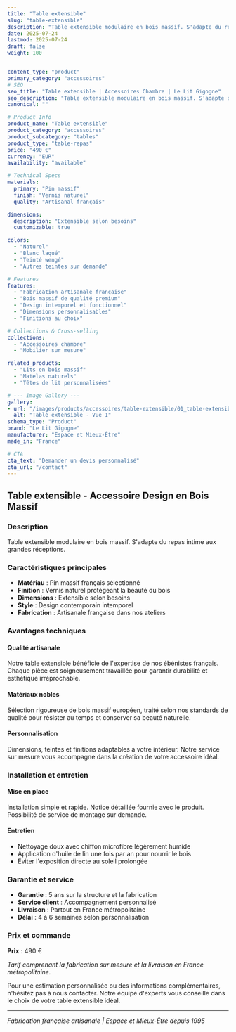 ```yaml
---
title: "Table extensible"
slug: "table-extensible"
description: "Table extensible modulaire en bois massif. S'adapte du repas intime aux grandes réceptions."
date: 2025-07-24
lastmod: 2025-07-24
draft: false
weight: 100


content_type: "product"
primary_category: "accessoires"
# SEO
seo_title: "Table extensible | Accessoires Chambre | Le Lit Gigogne"
seo_description: "Table extensible modulaire en bois massif. S'adapte du repas intime aux grandes réceptions."
canonical: ""

# Product Info
product_name: "Table extensible"
product_category: "accessoires"
product_subcategory: "tables"
product_type: "table-repas"
price: "490 €"
currency: "EUR"
availability: "available"

# Technical Specs
materials:
  primary: "Pin massif"
  finish: "Vernis naturel"
  quality: "Artisanal français"

dimensions:
  description: "Extensible selon besoins"
  customizable: true

colors:
  - "Naturel"
  - "Blanc laqué" 
  - "Teinté wengé"
  - "Autres teintes sur demande"

# Features
features:
  - "Fabrication artisanale française"
  - "Bois massif de qualité premium"  
  - "Design intemporel et fonctionnel"
  - "Dimensions personnalisables"
  - "Finitions au choix"

# Collections & Cross-selling
collections:
  - "Accessoires chambre"
  - "Mobilier sur mesure"

related_products:
  - "Lits en bois massif"
  - "Matelas naturels"
  - "Têtes de lit personnalisées"

# --- Image Gallery ---
gallery:
- url: "/images/products/accessoires/table-extensible/01_table-extensible.jpg"
  alt: "Table extensible - Vue 1"
schema_type: "Product"
brand: "Le Lit Gigogne"
manufacturer: "Espace et Mieux-Être"
made_in: "France"

# CTA
cta_text: "Demander un devis personnalisé"
cta_url: "/contact"
---
```


## Table extensible - Accessoire Design en Bois Massif

### Description

Table extensible modulaire en bois massif. S'adapte du repas intime aux grandes réceptions.

### Caractéristiques principales

- **Matériau** : Pin massif français sélectionné
- **Finition** : Vernis naturel protégeant la beauté du bois
- **Dimensions** : Extensible selon besoins
- **Style** : Design contemporain intemporel
- **Fabrication** : Artisanale française dans nos ateliers

### Avantages techniques

#### Qualité artisanale
Notre table extensible bénéficie de l'expertise de nos ébénistes français. Chaque pièce est soigneusement travaillée pour garantir durabilité et esthétique irréprochable.

#### Matériaux nobles
Sélection rigoureuse de bois massif européen, traité selon nos standards de qualité pour résister au temps et conserver sa beauté naturelle.

#### Personnalisation
Dimensions, teintes et finitions adaptables à votre intérieur. Notre service sur mesure vous accompagne dans la création de votre accessoire idéal.

### Installation et entretien

#### Mise en place
Installation simple et rapide. Notice détaillée fournie avec le produit. Possibilité de service de montage sur demande.

#### Entretien
- Nettoyage doux avec chiffon microfibre légèrement humide
- Application d'huile de lin une fois par an pour nourrir le bois
- Éviter l'exposition directe au soleil prolongée

### Garantie et service

- **Garantie** : 5 ans sur la structure et la fabrication
- **Service client** : Accompagnement personnalisé
- **Livraison** : Partout en France métropolitaine
- **Délai** : 4 à 6 semaines selon personnalisation

### Prix et commande

**Prix** : 490 €

*Tarif comprenant la fabrication sur mesure et la livraison en France métropolitaine.*

Pour une estimation personnalisée ou des informations complémentaires, n'hésitez pas à nous contacter. Notre équipe d'experts vous conseille dans le choix de votre table extensible idéal.

---

*Fabrication française artisanale | Espace et Mieux-Être depuis 1995*
